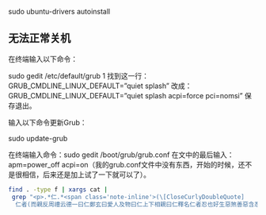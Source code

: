    sudo ubuntu-drivers autoinstall



## 无法正常关机

在终端输入以下命令：

sudo gedit /etc/default/grub
1
找到这一行：GRUB_CMDLINE_LINUX_DEFAULT=”quiet splash”
改成：GRUB_CMDLINE_LINUX_DEFAULT=”quiet splash acpi=force pci=nomsi”
保存退出。

输入以下命令更新Grub：

sudo update-grub


在终端输入命令：sudo gedit /boot/grub/grub.conf 在文中的最后输入：apm=power_off acpi=on（我的grub.conf文件中没有东西，开始的时候，还不是很相信，后来还是加上试了一下就可以了）。



```bash
find . -type f | xargs cat | 
 grep "<p>.*仁.*<span class='note-inline'>(\[CloseCurlyDoubleQuote]
  仁者(而親反周禮云德一曰仁鄭玄曰愛人及物曰仁上下相親曰仁釋名仁者忍也好生惡煞善惡含忍也)。
```

